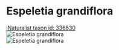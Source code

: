 
Espeletia grandiflora
=====================
  
[iNaturalist taxon id: 336630](https://www.inaturalist.org/taxa/336630)  
![Espeletia grandiflora](https://inaturalist-open-data.s3.amazonaws.com/photos/67862688/medium.jpg)  
![Espeletia grandiflora](https://inaturalist-open-data.s3.amazonaws.com/photos/67862704/medium.jpg)